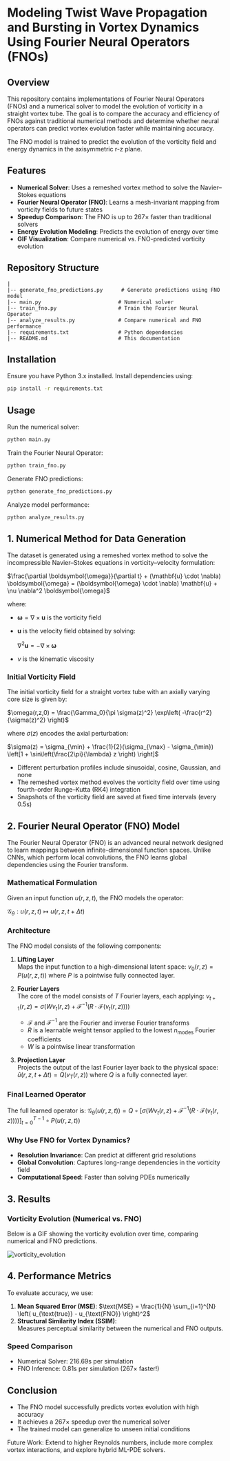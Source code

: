 # Modeling Twist Wave Propagation and Bursting in Vortex Dynamics Using Fourier Neural Operators (FNOs)

## Overview
This repository contains implementations of Fourier Neural Operators (FNOs) and a numerical solver to model the evolution of vorticity in a straight vortex tube. The goal is to compare the accuracy and efficiency of FNOs against traditional numerical methods and determine whether neural operators can predict vortex evolution faster while maintaining accuracy.

The FNO model is trained to predict the evolution of the vorticity field and energy dynamics in the axisymmetric r-z plane.

## Features
- **Numerical Solver**: Uses a remeshed vortex method to solve the Navier–Stokes equations
- **Fourier Neural Operator (FNO)**: Learns a mesh-invariant mapping from vorticity fields to future states
- **Speedup Comparison**: The FNO is up to 267× faster than traditional solvers
- **Energy Evolution Modeling**: Predicts the evolution of energy over time
- **GIF Visualization**: Compare numerical vs. FNO-predicted vorticity evolution

## Repository Structure
```
|
|-- generate_fno_predictions.py      # Generate predictions using FNO model
|-- main.py                         # Numerical solver
|-- train_fno.py                    # Train the Fourier Neural Operator
|-- analyze_results.py              # Compare numerical and FNO performance
|-- requirements.txt                # Python dependencies
|-- README.md                       # This documentation
```

## Installation
Ensure you have Python 3.x installed. Install dependencies using:
```bash
pip install -r requirements.txt
```

## Usage
Run the numerical solver:
```bash
python main.py
```

Train the Fourier Neural Operator:
```bash
python train_fno.py
```

Generate FNO predictions:
```bash
python generate_fno_predictions.py
```

Analyze model performance:
```bash
python analyze_results.py
```

## 1. Numerical Method for Data Generation
The dataset is generated using a remeshed vortex method to solve the incompressible Navier–Stokes equations in vorticity–velocity formulation:

$\frac{\partial \boldsymbol{\omega}}{\partial t} + (\mathbf{u} \cdot \nabla) \boldsymbol{\omega} = (\boldsymbol{\omega} \cdot \nabla) \mathbf{u} + \nu \nabla^2 \boldsymbol{\omega}$

where:
- $\boldsymbol{\omega} = \nabla \times \mathbf{u}$ is the vorticity field
- $\mathbf{u}$ is the velocity field obtained by solving:
  
  $\nabla^2 \mathbf{u} = -\nabla \times \boldsymbol{\omega}$
- $\nu$ is the kinematic viscosity

### Initial Vorticity Field
The initial vorticity field for a straight vortex tube with an axially varying core size is given by:

$\omega(r,z,0) = \frac{\Gamma_0}{\pi \sigma(z)^2} \exp\left( -\frac{r^2}{\sigma(z)^2} \right)$

where $\sigma(z)$ encodes the axial perturbation:

$\sigma(z) = \sigma_{\min} + \frac{1}{2}(\sigma_{\max} - \sigma_{\min}) \left[1 + \sin\left(\frac{2\pi}{\lambda} z \right) \right]$

- Different perturbation profiles include sinusoidal, cosine, Gaussian, and none
- The remeshed vortex method evolves the vorticity field over time using fourth-order Runge–Kutta (RK4) integration
- Snapshots of the vorticity field are saved at fixed time intervals (every 0.5s)

## 2. Fourier Neural Operator (FNO) Model
The Fourier Neural Operator (FNO) is an advanced neural network designed to learn mappings between infinite-dimensional function spaces. Unlike CNNs, which perform local convolutions, the FNO learns global dependencies using the Fourier transform.

### Mathematical Formulation
Given an input function $u(r, z, t)$, the FNO models the operator:

$\mathcal{G}_\theta: u(r,z,t) \mapsto u(r,z,t + \Delta t)$

### Architecture
The FNO model consists of the following components:

1. **Lifting Layer**  
   Maps the input function to a high-dimensional latent space:
   $v_0(r,z) = P(u(r,z,t))$
   where $P$ is a pointwise fully connected layer.

2. **Fourier Layers**  
   The core of the model consists of $T$ Fourier layers, each applying:
   $v_{t+1}(r,z) = \sigma \left( W v_t(r,z) + \mathcal{F}^{-1} \left( R \cdot \mathcal{F} ( v_t(r,z) ) \right) \right)$
   - $\mathcal{F}$ and $\mathcal{F}^{-1}$ are the Fourier and inverse Fourier transforms
   - $R$ is a learnable weight tensor applied to the lowest $n_{\text{modes}}$ Fourier coefficients
   - $W$ is a pointwise linear transformation

3. **Projection Layer**  
   Projects the output of the last Fourier layer back to the physical space:
   $\hat{u}(r,z,t+\Delta t) = Q(v_T(r,z))$
   where $Q$ is a fully connected layer.

### Final Learned Operator
The full learned operator is:
$\mathcal{G}_\theta ( u(r,z,t) ) = Q \circ \left[ \sigma \left( W v_t(r,z) + \mathcal{F}^{-1} \left( R \cdot \mathcal{F} ( v_t(r,z) ) \right) \right) \right]_{t=0}^{T-1} \circ P(u(r,z,t))$

### Why Use FNO for Vortex Dynamics?
- **Resolution Invariance**: Can predict at different grid resolutions
- **Global Convolution**: Captures long-range dependencies in the vorticity field
- **Computational Speed**: Faster than solving PDEs numerically

## 3. Results
### Vorticity Evolution (Numerical vs. FNO)
Below is a GIF showing the vorticity evolution over time, comparing numerical and FNO predictions.

<img src="https://github.com/user-attachments/assets/94e59df1-7062-41b7-93c8-763b701520de" alt="vorticity_evolution" loop=infinite />

## 4. Performance Metrics
To evaluate accuracy, we use:
1. **Mean Squared Error (MSE)**:
   $\text{MSE} = \frac{1}{N} \sum_{i=1}^{N} \left( u_{\text{true}} - u_{\text{FNO}} \right)^2$
2. **Structural Similarity Index (SSIM)**:  
   Measures perceptual similarity between the numerical and FNO outputs.

### Speed Comparison
- Numerical Solver: 216.69s per simulation
- FNO Inference: 0.81s per simulation (267× faster!)

## Conclusion
- The FNO model successfully predicts vortex evolution with high accuracy
- It achieves a 267× speedup over the numerical solver
- The trained model can generalize to unseen initial conditions

Future Work: Extend to higher Reynolds numbers, include more complex vortex interactions, and explore hybrid ML-PDE solvers.
